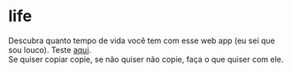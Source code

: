 # life
Descubra quanto tempo de vida você tem com esse web app (eu sei que sou louco).
Teste <a href="https://randomcoolprojects.github.io/life/">aqui</a>.<br>
Se quiser copiar copie, se não quiser não copie, faça o que quiser com ele.
